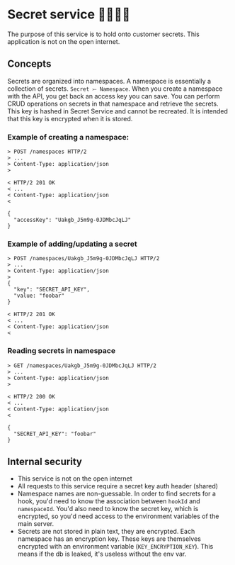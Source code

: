 # Secret service 👩‍✈️👨‍✈️

The purpose of this service is to hold onto customer secrets. This application is not on the open internet.

## Concepts

Secrets are organized into namespaces. A namespace is essentially a collection of secrets. `Secret ⤚ Namespace`. When you create a namespace with the API, you get back an access key you can save. You can perform CRUD operations on secrets in that namespace and retrieve the secrets. This key is hashed in Secret Service and cannot be recreated. It is intended that this key is encrypted when it is stored.

### Example of creating a namespace:

```
> POST /namespaces HTTP/2
> ...
> Content-Type: application/json
>

< HTTP/2 201 OK
< ...
< Content-Type: application/json
<

{
  "accessKey": "Uakgb_J5m9g-0JDMbcJqLJ"
}
```

### Example of adding/updating a secret

```
> POST /namespaces/Uakgb_J5m9g-0JDMbcJqLJ HTTP/2
> ...
> Content-Type: application/json
>
{
  "key": "SECRET_API_KEY",
  "value: "foobar"
}

< HTTP/2 201 OK
< ...
< Content-Type: application/json
<

```

### Reading secrets in namespace

```
> GET /namespaces/Uakgb_J5m9g-0JDMbcJqLJ HTTP/2
> ...
> Content-Type: application/json
>

< HTTP/2 200 OK
< ...
< Content-Type: application/json
<

{
  "SECRET_API_KEY": "foobar"
}
```

## Internal security

- This service is not on the open internet
- All requests to this service require a secret key auth header (shared)
- Namespace names are non-guessable. In order to find secrets for a hook, you'd need to know the association between `hookId` and `namespaceId`. You'd also need to know the secret key, which is encrypted, so you'd need access to the environment variables of the main server.
- Secrets are not stored in plain text, they are encrypted. Each namespace has an encryption key. These keys are themselves encrypted with an environment variable (`KEY_ENCRYPTION_KEY`). This means if the db is leaked, it's useless without the env var.
